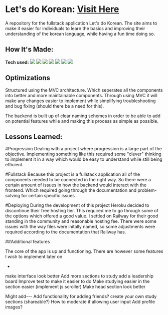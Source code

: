 # Let's do Korean: <a target="_blank" href="https://let-s-do-korean-production.up.railway.app/" >Visit Here</a> 

A repository for the fullstack application Let's do Korean. The site aims to make it easier for individuals to learn the basics and improving their understanding of the korean language, while having a fun time doing so.

## How It's Made:

**Tech used:** 
<img src="https://img.shields.io/static/v1?label=|&message=NODE.JS&color=3c7f5d&style=plastic&logo=node.js"/>
<img src="https://img.shields.io/static/v1?label=|&message=JAVASCRIPT&color=3c7f5d&style=plastic&logo=javascript"/>
<img src="https://img.shields.io/static/v1?label=|&message=CSS&color=orange&style=plastic&logo=css3"/>
<img src="https://img.shields.io/static/v1?label=|&message=BOOTSTRAP&color=purple&style=plastic&logo=bootstrap"/>
<img src="https://img.shields.io/static/v1?label=|&message=EXPRESS&color=black&style=plastic&logo=express"/>
<img src="https://img.shields.io/static/v1?label=|&message=MONGODB&color=green&style=plastic&logo=mongodb"/>
<img src="https://img.shields.io/static/v1?label=|&message=RAILWAY&color=white&style=plastic&logo=railway"/>

## Optimizations

Structured using the MVC architecture. Which seperates all the components into better and more maintainable components. Through using MVC it will make any changes easier to implement while simplifying troubleshooting and bug fixing (should there be a need for this).

The backend is built up of clear naming schemes in order to be able to add on potential features while and making this process as simple as possible.

## Lessons Learned:

#Progression
Dealing with a project where progression is a large part of the objective. Implementing something like this required some "clever" thinking to implement it in a way which would be easy to understand while still being efficient.

#Fullstack
Because this project is a fullstack application all of the components needed to be connected in the right way. So there were a certain amount of issues in how the backend would interact with the frontend. Which required going through the documentation and problem-solving for certain specific issues 

#Deploying
During the development of this project Heroku decided to discontinue their free hosting tier. This required me to go through some of the options which offered a good value. I settled on Railway for their good standing in the community and reasonable hosting fee. There were some issues with the way files were initally named, so some adjustments were required according to the documentation that Railway has.

##Additional features

The core of the app is up and functioning. There are however some features I wish to implement later on
<ul>
<li></li>
</ul>
make interface look better
Add more sections to study
add a leadership board
Improve test to make it easier to do
Make studying easier in the section easier (implement js scroller)
Make head section look better


Might add---
Add functionality for adding friends?
create your own study sections (shareable?)
How to moderate if allowing user input
Add profile images?
